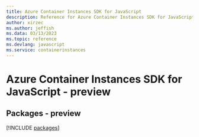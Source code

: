 ```yaml
---
title: Azure Container Instances SDK for JavaScript
description: Reference for Azure Container Instances SDK for JavaScript
author: xirzec
ms.author: jeffish
ms.data: 03/13/2023
ms.topic: reference
ms.devlang: javascript
ms.service: containerinstances
---
```

# Azure Container Instances SDK for JavaScript - preview
## Packages - preview
[!INCLUDE [packages](container-instances-index.md)]